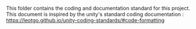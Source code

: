 This folder contains the coding and documentation standard for this project.
This document is inspired by the unity's standard coding documentation : https://leotgo.github.io/unity-coding-standards/#code-formatting
